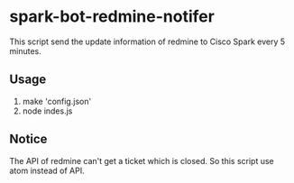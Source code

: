 # spark-bot-redmine-notifer

This script send the update information of redmine to Cisco Spark every 5 minutes.

## Usage
1. make 'config.json'
1. node indes.js

## Notice
The API of redmine can't get a ticket which is closed. So this script use atom instead of API.
